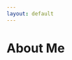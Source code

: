 ```yaml
---
layout: default
---
```


# About Me

<div id="typed-text"></div>

<p id="cursor" class="blink">|</p>

<div id="contact-links">
  <a href="https://www.linkedin.com/in/seifer-rija-boado-0a196a238/" target="_blank" class="contact-icon">
    <i class="fab fa-linkedin"></i>
  </a>
  <a href="mailto:seiferboado101@gmail.com" class="contact-icon">
    <i class="fas fa-envelope"></i>
  </a>
</div>

<script>
  document.addEventListener("DOMContentLoaded", function() {
    const text = [
      "I'm Seifer Rija Boado, a BS in Information Technology graduate from De La Salle University, specializing in Cybersecurity.",
      "With three internships in the field, I'm passionate about securing systems and exploring emerging threats in cybersecurity.",
      "I'm looking to enter the field full-time and contribute to a secure digital future.",
      "You can explore my projects, education, work experience, and certifications below:",
      'Feel free to reach out to me via <a href="https://www.linkedin.com/in/seifer-rija-boado-0a196a238/" target="_blank">LinkedIn</a> or <a href="mailto:seiferboado101@gmail.com">email</a>.'
    ];

    const boldGreenParts = [
      [4, 22], // "Seifer Rija Boado"
      [68, 82], // "Cybersecurity"
      [5, 29], // "three internships in the field"
      [47, 81], // "projects, education, work experience, and certifications"
    ];

    let currentTextIndex = 0;
    let currentCharIndex = 0;
    const typingSpeed = 20; // Fast typing speed
    const typedTextElement = document.getElementById("typed-text");
    const cursorElement = document.getElementById("cursor");

    function type() {
      if (currentCharIndex < text[currentTextIndex].length) {
        typedTextElement.innerHTML += text[currentTextIndex].charAt(currentCharIndex);
        currentCharIndex++;
        setTimeout(type, typingSpeed);
      } else if (currentTextIndex < text.length - 1) {
        // Apply bold and green styles after typing the current line
        styleText(currentTextIndex);
        
        currentTextIndex++;
        currentCharIndex = 0;
        typedTextElement.innerHTML += "<br><br>";
        setTimeout(type, typingSpeed);
      } else {
        styleText(currentTextIndex); // Style the last line
        cursorElement.style.display = "none"; // Hide cursor when done typing
      }
    }

    function styleText(index) {
      const line = text[index];
      const typedTextHTML = typedTextElement.innerHTML;

      if (index === 0) {
        typedTextElement.innerHTML = typedTextHTML.replace(
          "Seifer Rija Boado",
          "<span class='bold-green'>Seifer Rija Boado</span>"
        ).replace(
          "Cybersecurity",
          "<span class='bold-green'>Cybersecurity</span>"
        );
      } else if (index === 1) {
        typedTextElement.innerHTML = typedTextHTML.replace(
          "three internships in the field",
          "<span class='bold-green'>three internships in the field</span>"
        );
      } else if (index === 3) {
        typedTextElement.innerHTML = typedTextHTML.replace(
          "projects, education, work experience, and certifications",
          "<span class='bold-green'>projects, education, work experience, and certifications</span>"
        );
      }
    }

    type(); // Start typing
  });
</script>

<style>
  /* Text styling */
  #typed-text {
    font-family: 'Courier', monospace;
    font-size: 1.2rem;
    white-space: pre-wrap;
  }

  /* Green and bold class */
  .bold-green {
    font-weight: bold;
    color: green;
  }

  /* Blinking cursor */
  .blink {
    font-family: 'Courier', monospace;
    font-size: 1.2rem;
    display: inline;
    animation: blink 0.7s step-start infinite;
  }

  @keyframes blink {
    50% { opacity: 0; }
  }

  /* Contact icon styling */
  #contact-links {
    margin-top: 20px;
  }

  .contact-icon {
    margin-right: 15px;
    text-decoration: none;
    color: green; /* Green color for icons */
    font-size: 2rem; /* Size of the icons */
  }

  .contact-icon:hover {
    color: darkgreen; /* Darken the icon color on hover */
  }
</style>

<!-- Include Font Awesome for Icons -->
<link rel="stylesheet" href="https://cdnjs.cloudflare.com/ajax/libs/font-awesome/5.15.4/css/all.min.css">
